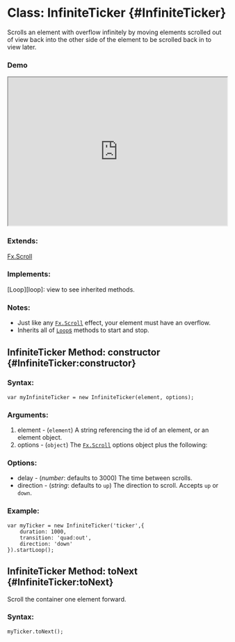Class: InfiniteTicker {#InfiniteTicker}
=======================================

<span class="d">Scrolls an element with overflow infinitely by moving elements scrolled out of view back into the other side of the element to be scrolled back in to view later.</span>

### Demo

<iframe src="http://mooshell.net/rpflo/tAwde/embedded/?tabs=result,js,html,css" style="width: 100%; height:340px"></iframe>

### Extends:

[Fx.Scroll][2]

### Implements:

[Loop][loop]: view to see inherited methods.

### Notes:

* Just like any [`Fx.Scroll`][2] effect, your element must have an overflow.
* Inherits all of [`Loop`s][1] methods to start and stop.

InfiniteTicker Method: constructor {#InfiniteTicker:constructor}
-----------------------------------------------------------------

### Syntax:

	var myInfiniteTicker = new InfiniteTicker(element, options);

### Arguments:

1. element - (`element`) A string referencing the id of an element, or an element object.
2. options - (`object`) The [`Fx.Scroll`][2] options object plus the following:

### Options:

* delay - (_number_: defaults to 3000) The time between scrolls.
* direction - (_string_: defaults to `up`) The direction to scroll.  Accepts `up` or `down`.

### Example:

    var myTicker = new InfiniteTicker('ticker',{
    	duration: 1000,
    	transition: 'quad:out',
    	direction: 'down'
    }).startLoop();


InfiniteTicker Method: toNext {#InfiniteTicker:toNext}
-------------------------------------------------------

<span class="d">Scroll the container one element forward.</span>

### Syntax:

    myTicker.toNext();


  [1]: http://moodocs.net/rpflo/mootools-rpflo/Loop "Loop"
  [2]: http://mootools.net/docs/more/Fx/Fx.Scroll "Fx.Scroll"